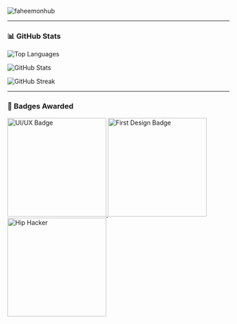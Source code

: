 <p align="left">
  <img src="https://komarev.com/ghpvc/?username=faheemonhub&label=Profile%20views&color=0e75b6&style=flat" alt="faheemonhub" />
</p>

---

### 📊 GitHub Stats

<p align="left">
  <img src="https://github-readme-stats.vercel.app/api/top-langs?username=faheemonhub&show_icons=true&locale=en&layout=compact" alt="Top Languages" />
</p>

<p align="left">
  <img src="https://github-readme-stats.vercel.app/api?username=faheemonhub&show_icons=true&locale=en&include_all_commits=true&bg_color=00000000" alt="GitHub Stats" />
</p>

<p align="left">
  <img src="https://github-readme-streak-stats.herokuapp.com/?user=faheemonhub" alt="GitHub Streak" />
</p>

---

### 🏅 Badges Awarded

<p align="left">
  <a href="https://cloud.layer5.io/user/1bf5e15f-0c87-4452-b8f0-9053bc6d66e8?tab=badges&badge=ui-ux" target="_blank">
    <img width="224px" height="224px" src="https://badges.layer5.io/assets/badges/ui-ux/ui-ux.png" alt="UI/UX Badge" />
  </a>

  <a href="https://cloud.layer5.io/user/1bf5e15f-0c87-4452-b8f0-9053bc6d66e8?tab=badges&badge=first-design" target="_blank">
    <img width="224px" height="224px" src="https://badges.layer5.io/assets/badges/first-design/first-design.png" alt="First Design Badge" />
  </a>
  
   <a href= "https://cloud.layer5.io/user/1bf5e15f-0c87-4452-b8f0-9053bc6d66e8?tab=badges&badge=first-interactive-terminal-session" >
    <img width="224px" height="224px" src = "https://badges.layer5.io/assets/badges/first-interactive-terminal-session/first-interactive-terminal-session.png" alt = "Hip Hacker" />
  </a >
</p>
